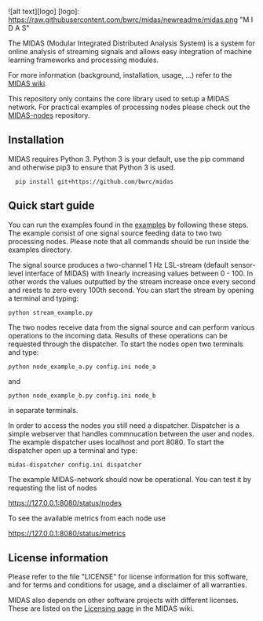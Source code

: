 ![alt text][logo]
[logo]: https://raw.githubusercontent.com/bwrc/midas/newreadme/midas.png "M I D A S"

The MIDAS (Modular Integrated Distributed Analysis System) is a system
for online analysis of streaming signals and allows easy integration
of machine learning frameworks and processing modules.

For more information (background, installation, usage, ...) refer to
the [MIDAS wiki](https://github.com/bwrc/midas/wiki).

This repository only contains the core library used to setup a MIDAS
network. For practical examples of processing nodes please check out the
[MIDAS-nodes](https://github.com/bwrc/midas-nodes/) repository.

Installation 
------------
MIDAS requires Python 3. Python 3 is your default, use the pip command and otherwise pip3 to ensure that Python 3 is used.

      pip install git+https://github.com/bwrc/midas

Quick start guide
-----------------
You can run the examples found in the [examples](https://github.com/bwrc/midas/tree/master/examples) by following these steps. The example consist of one signal source feeding data to two two processing nodes.
Please note that all commands should be run inside the examples directory.

The signal source produces a two-channel 1 Hz LSL-stream (default sensor-level interface of MIDAS) with linearly increasing values between 0 - 100. In other words the values outputted by the stream increase once every second and resets to zero every 100th second. You can start the stream by opening a terminal and typing:

	python stream_example.py

The two nodes receive data from the signal source and can perform various operations to the incoming data. Results of these operations can be requested through the dispatcher. To start the nodes open two terminals and type:

	python node_example_a.py config.ini node_a

and

	python node_example_b.py config.ini node_b

in separate terminals. 

In order to access the nodes you still need a dispatcher. Dispatcher is a simple webserver that handles commnucation between the user and nodes. The example dispatcher uses localhost and port 8080. To start the dispatcher open up a terminal and type:

	midas-dispatcher config.ini dispatcher

The example MIDAS-network should now be operational. You can test it by requesting the list of nodes

https://127.0.0.1:8080/status/nodes

To see the available metrics from each node use

https://127.0.0.1:8080/status/metrics

License information
-------------------
Please refer to the file "LICENSE" for license information for this
software, and for terms and conditions for usage, and a disclaimer of
all warranties.

MIDAS also depends on other software projects with different
licenses. These are listed on the [Licensing
page](https://github.com/bwrc/midas/wiki/Licensing) in the MIDAS wiki.
